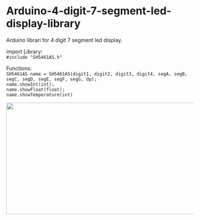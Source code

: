 # Arduino-4-digit-7-segment-led-display-library
Arduino librari for 4 digit 7 segment led display.


import Library: <br>
``#include "SH5461AS.h"`` <br>

Functions: <br>
``SH5461AS name = SH5461AS(digit1, digit2, digit3, digit4, segA, segB, segC, segD, segE, segF, segG, dp);``<br>
``name.showInt(int);`` <br>
``name.showFloat(float);`` <br>
``name.showTemperature(int)`` <br>
<div style="text-align:center"><img src="https://user-images.githubusercontent.com/65724763/136063290-c21ed5af-fd83-407b-873d-f8b9e6b82d75.png" width="800" height="300" />
